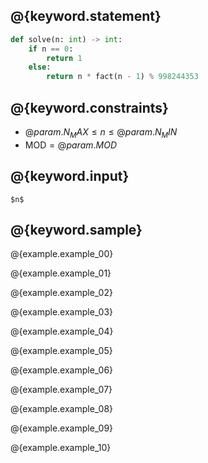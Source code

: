 ## @{keyword.statement}

``` python
def solve(n: int) -> int:
    if n == 0:
        return 1
    else:
        return n * fact(n - 1) % 998244353
```

## @{keyword.constraints}

- $@{param.N_MAX} \leq n \leq @{param.N_MIN}$
- $\mathrm{MOD} = @{param.MOD}$

## @{keyword.input}

```
$n$
```

## @{keyword.sample}

@{example.example_00}

@{example.example_01}

@{example.example_02}

@{example.example_03}

@{example.example_04}

@{example.example_05}

@{example.example_06}

@{example.example_07}

@{example.example_08}

@{example.example_09}

@{example.example_10}
